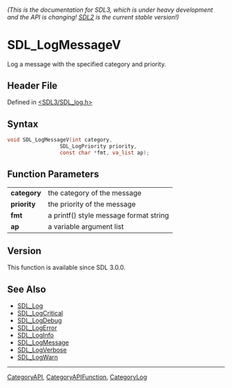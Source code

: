 ###### (This is the documentation for SDL3, which is under heavy development and the API is changing! [SDL2](https://wiki.libsdl.org/SDL2/) is the current stable version!)
# SDL_LogMessageV

Log a message with the specified category and priority.

## Header File

Defined in [<SDL3/SDL_log.h>](https://github.com/libsdl-org/SDL/blob/main/include/SDL3/SDL_log.h)

## Syntax

```c
void SDL_LogMessageV(int category,
                 SDL_LogPriority priority,
                 const char *fmt, va_list ap);
```

## Function Parameters

|                  |                                        |
| ---------------- | -------------------------------------- |
| **category**     | the category of the message            |
| **priority**     | the priority of the message            |
| **fmt**          | a printf() style message format string |
| **ap**           | a variable argument list               |

## Version

This function is available since SDL 3.0.0.

## See Also

- [SDL_Log](SDL_Log)
- [SDL_LogCritical](SDL_LogCritical)
- [SDL_LogDebug](SDL_LogDebug)
- [SDL_LogError](SDL_LogError)
- [SDL_LogInfo](SDL_LogInfo)
- [SDL_LogMessage](SDL_LogMessage)
- [SDL_LogVerbose](SDL_LogVerbose)
- [SDL_LogWarn](SDL_LogWarn)

----
[CategoryAPI](CategoryAPI), [CategoryAPIFunction](CategoryAPIFunction), [CategoryLog](CategoryLog)

